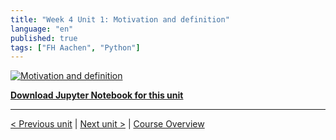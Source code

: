 ```yaml
---
title: "Week 4 Unit 1: Motivation and definition"
language: "en"
published: true
tags: ["FH Aachen", "Python"]
---
```


[![Motivation and definition](https://img.youtube.com/vi/G2XsqI_BpRI/hqdefault.jpg)](https://youtu.be/G2XsqI_BpRI)

[**Download Jupyter Notebook for this unit**](files/Week_4_Unit_1_motivdef_notebook.ipynb)

---

[< Previous unit](/teaching/python-mooc/welcome_to_week4) | [Next unit >](/teaching/python-mooc/week4_unit1_selftest) |
[Course Overview](/teaching/python-mooc)